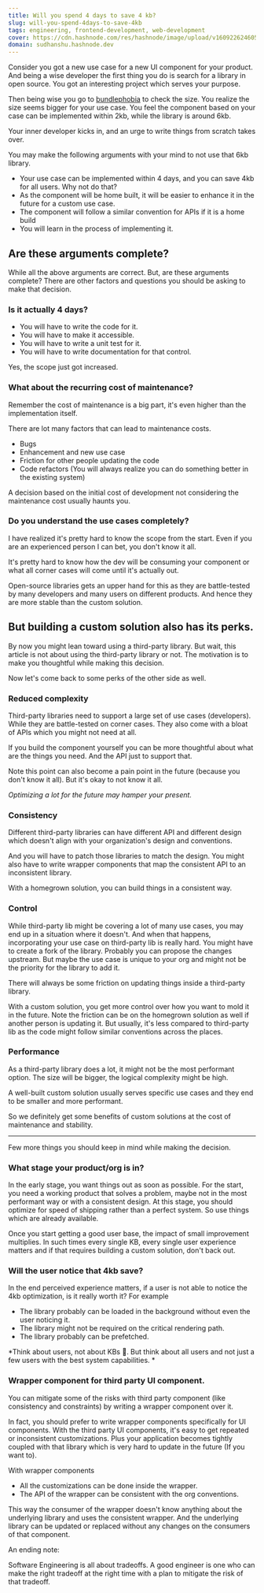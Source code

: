 ```yaml
---
title: Will you spend 4 days to save 4 kb?
slug: will-you-spend-4days-to-save-4kb
tags: engineering, frontend-development, web-development
cover: https://cdn.hashnode.com/res/hashnode/image/upload/v1609226246059/RfZ24rck3.webp
domain: sudhanshu.hashnode.dev
---
```


Consider you got a new use case for a new UI component for your product. And being a wise developer the first thing you do is search for a library in open source. You got an interesting project which serves your purpose.

Then being wise you go to  [bundlephobia](https://bundlephobia.com/) to check the size. You realize the size seems bigger for your use case. You feel the component based on your case can be implemented within 2kb, while the library is around 6kb.

Your inner developer kicks in, and an urge to write things from scratch takes over.

You may make the following arguments with your mind to not use that 6kb library.
- Your use case can be implemented within 4 days, and you can save 4kb for all users. Why not do that?
- As the component will be home built, it will be easier to enhance it in the future for a custom use case.
- The component will follow a similar convention for APIs if it is a home build
- You will learn in the process of implementing it.

## Are these arguments complete?

While all the above arguments are correct. But, are these arguments complete? There are other factors and questions you should be asking to make that decision.

### Is it actually 4 days?
- You will have to write the code for it.
- You will have to make it accessible.
- You will have to write a unit test for it.
- You will have to write documentation for that control.

Yes, the scope just got increased.

### What about the recurring cost of maintenance?

Remember the cost of maintenance is a big part, it's even higher than the implementation itself.

There are lot many factors that can lead to maintenance costs.

- Bugs
- Enhancement and new use case
- Friction for other people updating the code
- Code refactors (You will always realize you can do something better in the existing system)
 
A decision based on the initial cost of development not considering the maintenance cost usually haunts you.

### Do you understand the use cases completely?

I have realized it's pretty hard to know the scope from the start. Even if you are an experienced person I can bet, you don't know it all. 

It's pretty hard to know how the dev will be consuming your component or what all corner cases will come until it's actually out.

Open-source libraries gets an upper hand for this as they are battle-tested by many developers and many users on different products.  And hence they are more stable than the custom solution.

## But building a custom solution also has its perks.

By now you might lean toward using a third-party library. But wait, this article is not about using the third-party library or not. The motivation is to make you thoughtful while making this decision.

Now let's come back to some perks of the other side as well. 

### Reduced complexity

Third-party libraries need to support a large set of use cases (developers). While they are battle-tested on corner cases. They also come with a bloat of APIs which you might not need at all.

If you build the component yourself you can be more thoughtful about what are the things you need. And the API just to support that. 

Note this point can also become a pain point in the future (because you don't know it all). But it's okay to not know it all. 

*Optimizing a lot for the future may hamper your present.*

### Consistency

Different third-party libraries can have different API and different design which doesn't align with your organization's design and conventions. 

And you will have to patch those libraries to match the design. You might also have to write wrapper components that map the consistent API to an inconsistent library.

With a homegrown solution, you can build things in a consistent way.

### Control

While third-party lib might be covering a lot of many use cases, you may end up in a situation where it doesn't. And when that happens, incorporating your use case on third-party lib is really hard. You might have to create a fork of the library.
Probably you can propose the changes upstream. But maybe the use case is unique to your org and might not be the priority for the library to add it.

There will always be some friction on updating things inside a third-party library.

With a custom solution, you get more control over how you want to mold it in the future. Note the friction can be on the homegrown solution as well if another person is updating it. But usually, it's less compared to third-party lib as the code might follow similar conventions across the places.

### Performance

As a third-party library does a lot, it might not be the most performant option. The size will be bigger, the logical complexity might be high.

A well-built custom solution usually serves specific use cases and they end to be smaller and more performant.

So we definitely get some benefits of custom solutions at the cost of maintenance and stability.  

------------------------------------

Few more things you should keep in mind while making the decision.

### What stage your product/org is in?

In the early stage, you want things out as soon as possible. For the start, you need a working product that solves a problem, maybe not in the most performant way or with a consistent design. At this stage, you should optimize for speed of shipping rather than a perfect system. So use things which are already available. 

Once you start getting a good user base, the impact of small improvement multiplies. In such times every single KB, every single user experience matters and if that requires building a custom solution, don't back out.

### Will the user notice that 4kb save?

In the end perceived experience matters, if a user is not able to notice the 4kb optimization, is it really worth it?
For example
- The library probably can be loaded in the background without even the user noticing it.
- The library might not be required on the critical rendering path.
- The library probably can be prefetched.

*Think about users, not about KBs 🙂. But think about all users and not just a few users with the best system capabilities. *

### Wrapper component for third party UI component.
You can mitigate some of the risks with third party component (like consistency and constraints) by writing a wrapper component over it.

In fact, you should prefer to write wrapper components specifically for UI components. With the third party UI components, it's easy to get repeated or inconsistent customizations. Plus your application becomes tightly coupled with that library which is very hard to update in the future (If you want to).

With wrapper components
- All the customizations can be done inside the wrapper.
- The API of the wrapper can be consistent with the org conventions.

This way the consumer of the wrapper doesn't know anything about the underlying library and uses the consistent wrapper. And the underlying library can be updated or replaced without any changes on the consumers of that component.

An ending note:
> 
Software Engineering is all about tradeoffs. A good engineer is one who can make the right tradeoff at the right time with a plan to mitigate the risk of that tradeoff.

